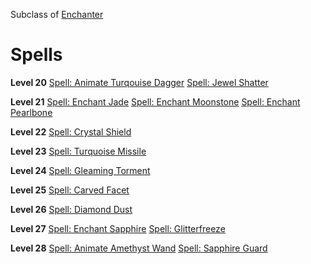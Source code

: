 <!-- TITLE: Jeweler -->
<!-- SUBTITLE: Connoisseurs of the finer things in life, Jewelers are master craftsmen that have a storied history of imbuing powerful enchantments into their priceless pieces.  To prove themselves capable in a fight, some Jewelers have taken to converting their priceless gems into ammunition of a most destructive nature. -->

Subclass of [Enchanter](enchanter)
# Spells

**Level 20**
[Spell: Animate Turqouise Dagger](animate-turqouise-dagger)
[Spell: Jewel Shatter](jewel-shatter)

**Level 21**
[Spell: Enchant Jade](enchant-jade)
[Spell: Enchant Moonstone](enchant-moonstone)
[Spell: Enchant Pearlbone](enchant-pearlbone)

**Level 22**
[Spell: Crystal Shield](crystal-shield)

**Level 23**
[Spell: Turquoise Missile](turquoise-missile)

**Level 24**
[Spell: Gleaming Torment](gleaming-torment)

**Level 25**
[Spell: Carved Facet](carved-facet)

**Level 26**
[Spell: Diamond Dust](diamond-dust)

**Level 27**
[Spell: Enchant Sapphire](enchant-sapphire)
[Spell: Glitterfreeze](glitterfreeze)

**Level 28**
[Spell: Animate Amethyst Wand](animate-amethyst-wand)
[Spell: Sapphire Guard](sapphire-guard)
